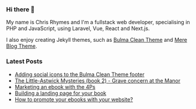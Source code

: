 ### Hi there 👋

My name is Chris Rhymes and I'm a fullstack web developer, specialising in PHP and JavaScript, using Laravel, Vue, React and Next.js.

I also enjoy creating Jekyll themes, such as [Bulma Clean Theme](https://github.com/chrisrhymes/bulma-clean-theme) and [Mere Blog Theme](https://github.com/chrisrhymes/mere-blog-theme). 

<!--
**chrisrhymes/chrisrhymes** is a ✨ _special_ ✨ repository because its `README.md` (this file) appears on your GitHub profile.

Here are some ideas to get you started:

- 🔭 I’m currently working on ...
- 🌱 I’m currently learning ...
- 👯 I’m looking to collaborate on ...
- 🤔 I’m looking for help with ...
- 💬 Ask me about ...
- 📫 How to reach me: ...
- 😄 Pronouns: ...
- ⚡ Fun fact: ...
-->

### Latest Posts

<!--START_SECTION:feed-->
* [Adding social icons to the Bulma Clean Theme footer](https:&#x2F;&#x2F;www.csrhymes.com&#x2F;2024&#x2F;09&#x2F;03&#x2F;social-media-icons-in-bulma-clean-theme.html)
* [The Little-Astwick Mysteries (book 2) - Grave concern at the Manor](https:&#x2F;&#x2F;www.csrhymes.com&#x2F;2024&#x2F;08&#x2F;06&#x2F;grave-concern-at-the-manor.html)
* [Marketing an ebook with the 4Ps](https:&#x2F;&#x2F;www.csrhymes.com&#x2F;2024&#x2F;06&#x2F;25&#x2F;marketing-an-ebook-with-the-4-ps.html)
* [Building a landing page for your book](https:&#x2F;&#x2F;www.csrhymes.com&#x2F;2024&#x2F;06&#x2F;15&#x2F;building-a-landing-page-for-your-book.html)
* [How to promote your ebooks with your website?](https:&#x2F;&#x2F;www.csrhymes.com&#x2F;2024&#x2F;06&#x2F;06&#x2F;promoting-your-ebooks-with-your-website.html)
<!--END_SECTION:feed-->